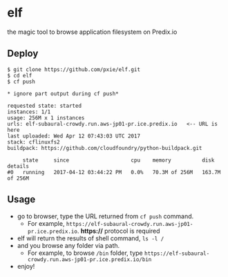 # elf

the magic tool to browse application filesystem on Predix.io

## Deploy
```
$ git clone https://github.com/pxie/elf.git
$ cd elf
$ cf push

* ignore part output during cf push*

requested state: started
instances: 1/1
usage: 256M x 1 instances
urls: elf-subaural-crowdy.run.aws-jp01-pr.ice.predix.io   <-- URL is here
last uploaded: Wed Apr 12 07:43:03 UTC 2017
stack: cflinuxfs2
buildpack: https://github.com/cloudfoundry/python-buildpack.git

     state     since                    cpu    memory          disk             details
#0   running   2017-04-12 03:44:22 PM   0.0%   70.3M of 256M   163.7M of 256M
```

## Usage

* go to browser, type the URL returned from `cf push` command.
  * For example, `https://elf-subaural-crowdy.run.aws-jp01-pr.ice.predix.io`. **https://** protocol is required
* elf will return the results of shell command, `ls -l /`
* and you browse any folder via path.
  * For example, to browse `/bin` folder, type `https://elf-subaural-crowdy.run.aws-jp01-pr.ice.predix.io/bin`
* enjoy!

